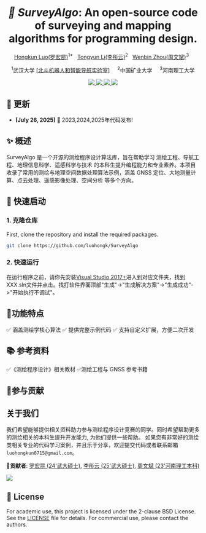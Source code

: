 <h1 align="center"> <em>🚀 SurveyAlgo</em>: An open-source code of surveying and mapping algorithms for programming design.</h1>

<div align="center">
    <p>
        <a href="https://luohongkun.top/resume/">Hongkun Luo(罗宏昆)</a><sup>1*</sup>  
        <a href="https://github.com/TongyunLi">Tongyun Li(李彤云)</a><sup>2</sup>  
        <a href="https://github.com/zhouwenbinzuiniu">Wenbin Zhou(周文斌)</a><sup>3</sup>  
    </p>
    <p>
        <sup>1</sup>武汉大学 <a href="https://www.zhiyuteam.com/">[北斗机器人和智能导航实验室]</a>    
        <sup>2</sup>中国矿业大学    
        <sup>3</sup>河南理工大学
    </p>
</div>

<!-- <p align="center">
    <a href="https://arxiv.org/abs/2507.13347" target="_blank">
    <img src="https://img.shields.io/badge/Paper-00AEEF?style=plastic&logo=arxiv&logoColor=white" alt="Paper">
    </a>
    <a href="https://yyfz.github.io/pi3/" target="_blank">
    <img src="https://img.shields.io/badge/Project Page-F78100?style=plastic&logo=google-chrome&logoColor=white" alt="Project Page">
    </a>
    <a href="https://huggingface.co/spaces/yyfz233/Pi3" target="_blank">
    <img src="https://img.shields.io/badge/%F0%9F%A4%97%20Hugging%20Face-Demo-blue" alt="Hugging Face Demo">
    </a>
</p> -->
<p align="center">
      <a href="https://github.com/luohongk/SuperVINS">
          <img src="https://img.shields.io/badge/测绘类-GIS_RS_Nav-red" />
      </a>
      <a href="https://cmake.org/">
          <img src="https://img.shields.io/badge/C Sharp-Winform-blue" />
      </a>
      <a href="https://www.gnu.org/licenses/gpl-3.0.html">
          <img src="https://img.shields.io/badge/License-GPL3.0-yellow.svg" />
      </a>
      <a href="https://www.zhiyuteam.com/">
          <img src="https://img.shields.io/badge/Wuhan University-BRAIN_LAB-green" />
      </a>
  </p>

<!-- <div align="center">
    <a href="[PROJECT_PAGE_LINK_HERE]">
        <img src="assets/main.png" width="90%">
    </a>
    <p>
        <i>π³ reconstructs visual geometry without a fixed reference view, achieving robust, state-of-the-art performance.</i>
    </p>
</div> -->

## 📣 更新

* **[July 26, 2025]** 🚀 2023,2024,2025年代码发布!

## ✨ 概述

SurveyAlgo 是一个开源的测绘程序设计算法库，旨在帮助学习 测绘工程、导航工程、地理信息科学、遥感科学与技术 的本科生提升编程能力和专业素养。本项目收录了常用的测绘与地理空间数据处理算法示例，涵盖 GNSS 定位、大地测量计算、点云处理、遥感影像处理、空间分析 等多个方向。

## 🚀 快速启动

### 1. 克隆仓库

First, clone the repository and install the required packages.

```bash
git clone https://github.com/luohongk/SurveyAlgo
```

### 2\. 快速运行

在运行程序之前，请你先安装[Visual Studio 2017+](https://visualstudio.microsoft.com/zh-hans/)进入到对应文件夹，找到XXX.sln文件并点击。找打软件界面顶部"生成"->"生成解决方案"->"生成成功"->"开始执行不调试"。

## 📌功能特点
✅ 涵盖测绘学核心算法
✅ 提供完整示例代码
✅ 支持自定义扩展，方便二次开发

## 📚 参考资料
✅《测绘程序设计》相关教材
✅测绘工程与 GNSS 参考书籍

## 🤝参与贡献
##  关于我们
我们希望能够提供相关资料助力参与测绘程序设计竞赛的同学。同时希望帮助更多的测绘相关的本科生提升开发能力, 为他们提供一些帮助。 如果您有非常好的测绘类相关专业的代码学习案例，并且乐于分享，欢迎提交代码或者联系邮箱`luohongkun0715@gmail.com`。

<p><b>🦉贡献者</b>: <a href="https://github.com/luohongk">罗宏昆 (24'武大硕士)</a>, <a href="https://github.com/TongyunLi">李彤云 (25'武大硕士)</a>, <a href="https://github.com/zhouwenbinzuiniu">周文斌 (23'河南理工本科)</a >
</p> 

<a href="https://github.com/luohongk/SurveyAlgo/graphs/contributors">
  <img src="https://contrib.rocks/image?repo=luohongk/SurveyAlgo" />
</a>

## 📄 License

For academic use, this project is licensed under the 2-clause BSD License. See the [LICENSE](./LICENSE) file for details. For commercial use, please contact the authors.
